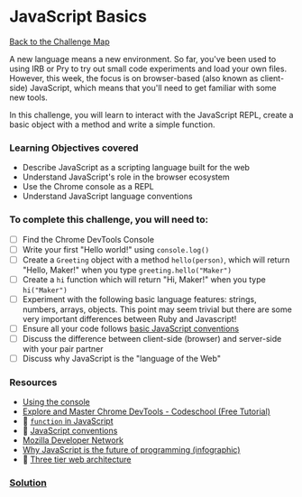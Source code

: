 # JavaScript Basics

[Back to the Challenge Map](0_challenge_map.md)

A new language means a new environment. So far, you've been used to using IRB or Pry to try out small code experiments and load your own files. However, this week, the focus is on browser-based (also known as client-side) JavaScript, which means that you'll need to get familiar with some new tools.

In this challenge, you will learn to interact with the JavaScript REPL, create a basic object with a method and write a simple function.

### Learning Objectives covered
- Describe JavaScript as a scripting language built for the web
- Understand JavaScript's role in the browser ecosystem
- Use the Chrome console as a REPL
- Understand JavaScript language conventions

### To complete this challenge, you will need to:

- [ ] Find the Chrome DevTools Console
- [ ] Write your first "Hello world!" using `console.log()`
- [ ] Create a `Greeting` object with a method `hello(person)`, which will return "Hello, Maker!" when you type `greeting.hello("Maker")`
- [ ] Create a `hi` function which will return "Hi, Maker!" when you type `hi("Maker")`
- [ ] Experiment with the following basic language features: strings, numbers, arrays, objects. This point may seem trivial but there are some very important differences between Ruby and Javascript!
- [ ] Ensure all your code follows [basic JavaScript conventions](/pills/js_conventions.md)
- [ ] Discuss the difference between client-side (browser) and server-side with your pair partner
- [ ] Discuss why JavaScript is the "language of the Web"

### Resources
- [Using the console](https://developers.google.com/web/tools/javascript/console/index?hl=en)
- [Explore and Master Chrome DevTools - Codeschool (Free Tutorial)](http://discover-devtools.codeschool.com/)
- :pill: [`function` in JavaScript](/pills/js_functions.md)
- :pill: [JavaScript conventions](/pills/js_conventions.md)
- [Mozilla Developer Network](https://developer.mozilla.org/en-US/docs/Web/JavaScript)
- [Why JavaScript is the future of programming (infographic)](http://dab1nmslvvntp.cloudfront.net/wp-content/uploads/2012/11/infographic-Why_JS_is_the_Future_of_Programming.png)
- :pill: [Three tier web architecture](/pills/three_tier_architecture.md)

### [Solution](solutions/1.md)

